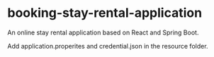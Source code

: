 # booking-stay-rental-application
An online stay rental application based on React and Spring Boot.

Add application.properites and credential.json in the resource folder.

